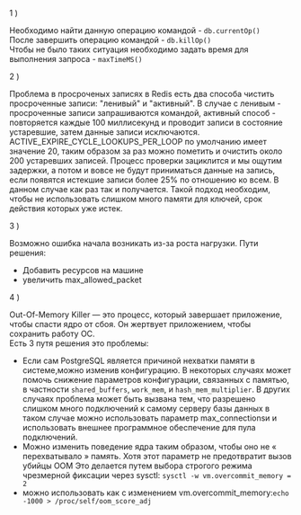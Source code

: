 1  )   

   Необходимо найти данную операцию командой - ```db.currentOp()```  
После завершить операцию командой - ```db.killOp()```  
Чтобы не было таких ситуация необходимо задать время для выполнения запроса - ```maxTimeMS()```  

2  ) 

   Проблема в просроченых записях в Redis есть два способа чистить просроченные записи: "ленивый" и "активный". В случае с ленивым - просроченные записи запрашиваются командой, активный способ - повторяется каждые 100 миллисекунд и проводит записи в состояние устаревшие, затем данные записи исключаются. ACTIVE_EXPIRE_CYCLE_LOOKUPS_PER_LOOP по умолчанию имеет значение 20, таким образом за раз можно пометить и очистить около 200 устаревших записей. Процесс проверки зациклится и мы ощутим задержки, а потом и вовсе не будут приниматься данные на запись, если появятся истекшие записи более 25% по отношению ко всем. В данном случае как раз так и получается. Такой подход необходим, чтобы не использовать слишком много памяти для ключей, срок действия которых уже истек.

3  )

   Возможно ошибка начала возникать из-за роста нагрузки. 
Пути решения:
   - Добавить ресурсов на машине
   - увеличить max_allowed_packet  

4  )

   Out-Of-Memory Killer — это процесс, который завершает приложение, чтобы спасти ядро от сбоя. Он жертвует приложением, 
чтобы сохранить работу ОС.  
Есть 3 путя решения это проблемы:
   - Если сам PostgreSQL является причиной нехватки памяти в системе,можно изменив конфигурацию. В некоторых случаях может помочь снижение параметров конфигурации, связанных с памятью, в частности ```shared_buffers```, ```work_mem```, и ```hash_mem_multiplier```. В других случаях проблема может быть вызвана тем, что разрешено слишком много подключений к самому серверу базы данных в таком случае можно использовать параметр max_connectionsи и использовать внешнее программное обеспечение для пула подключений.
   - Можно изменить поведение ядра таким образом, чтобы оно не « перехватывало » память. Хотя этот параметр не предотвратит вызов убийцы OOM Это делается путем выбора строгого режима чрезмерной фиксации через sysctl: ```sysctl -w vm.overcommit_memory = 2```
   - можно использовать как с изменением vm.overcommit_memory:```echo -1000 > /proc/self/oom_score_adj```
